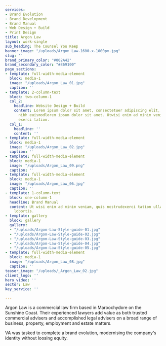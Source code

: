 ```yaml
---
services:
- Brand Evolution
- Brand Development
- Brand Manual
- Web Design + Build
- Print Design
title: Argon Law
layout: work-single
sub_heading: The Counsel You Keep
banner_image: "/uploads/Argon_Law-1600-x-1000px.jpg"
slug: ''
brand_primary_color: "#002A42"
brand_secondary_color: "#869100"
page_sections:
- template: full-width-media-element
  block: media-1
  image: "/uploads/Argon_Law_01.jpg"
  caption: ''
- template: 2-column-text
  block: two-column-1
  col_2:
    headline: Website Design + Build
    content: Lorem ipsum dolor sit amet, consectetuer adipiscing elit, seddiam nonummy
      nibh euismodlorem ipsum dolor sit amet. Utwisi enim ad minim veniam, quisnostrud
      exerci tation.
  col_1:
    headline: ''
    content: ''
- template: full-width-media-element
  block: media-1
  image: "/uploads/Argon_Law_02.jpg"
  caption: ''
- template: full-width-media-element
  block: media-1
  image: "/uploads/Argon_Law_09.png"
  caption: ''
- template: full-width-media-element
  block: media-1
  image: "/uploads/Argon_Law_06.jpg"
  caption: ''
- template: 1-column-text
  block: one-column-1
  headline: Brand Manual
  content: Ut wisi enim ad minim veniam, quis nostrudexerci tation ullamcorper suscipit
    lobortis.
- template: gallery
  block: gallery
  gallery:
  - "/uploads/Argon-Law-Style-guide-01.jpg"
  - "/uploads/Argon-Law-Style-guide-02.jpg"
  - "/uploads/Argon-Law-Style-guide-03.jpg"
  - "/uploads/Argon-Law-Style-guide-04.jpg"
  - "/uploads/Argon-Law-Style-guide-05.jpg"
- template: full-width-media-element
  block: media-1
  image: "/uploads/Argon_Law_08.jpg"
  caption: ''
teaser_image: "/uploads/_Argon_Law_02.jpg"
client_logo: ''
hero_video: ''
sector: Law
key_service: ''

---
```

Argon Law is a commercial law firm based in Maroochydore on the Sunshine Coast. Their experienced lawyers add value as both trusted commercial advisers and accomplished legal advisers on a broad range of business, property, employment and estate matters.

VA was tasked to complete a brand evolution, modernising the company's identity without loosing equity.